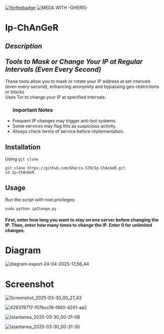 [![forthebadge](https://forthebadge.com/images/badges/made-with-python.svg)](https://forthebadge.com) ![MEDA WITH -GHERIS-](https://github.com/Gheris-579/RANSOMEWARE/assets/103877241/8680eb64-f902-496d-8d48-1b4239340c40)

# Ip-ChAnGeR


<h2><em>Description<br/><br/> Tools to Mask or Change Your IP at Regular Intervals (Even Every Second)</em></h1>
<p>These tools allow you to mask or rotate your IP address at set intervals (even every second), enhancing anonymity and bypassing geo-restrictions or blocks<br/>Uses Tor to change your IP at specified intervals.

</p>

<ul>
  <h3><strong>Important Notes</strong></h3>
  <li>Frequent IP changes may trigger anti-bot systems.</li>
  <li>Some services may flag this as suspicious activity.</li>
  <li>Always check terms of service before implementation.</li>
</ul>


<h2>Installation</h2>
 
Using
`
git clone
`

```
git clone https://github.com/Gheris-579/Ip-ChAnGeR.git
cd Ip-ChAnGeR
```
<h2>Usage</h2>
<p>Run the script with root privileges:</p>


```
sudo python ipChange.py
```

<h4>First, enter how long you want to stay on one server before changing the IP. Then, enter how many times to change the IP. Enter 0 for unlimited changes.</h4>

# Diagram

![diagram-export-24-04-2025-17_56_44](https://github.com/user-attachments/assets/ed0450f9-4779-4120-ab18-db5429b47798)


# Screenshot 


![Screenshot_2025-03-30_00_27_43](https://github.com/user-attachments/assets/f6f39274-6f4d-45ca-a950-9eaf9592e484)


![428376717-f07bccf8-f860-4261-aa2](https://github.com/user-attachments/assets/03187da4-edff-4162-9a2a-9e871c6563bf)


![Istantanea_2025-03-30_00-31-08](https://github.com/user-attachments/assets/da86734d-dea1-4874-81e9-a8ac9c8932d9)



![Istantanea_2025-03-30_00-31-30](https://github.com/user-attachments/assets/d13e9972-c62f-42c6-b478-3e7f5b502ea4)
